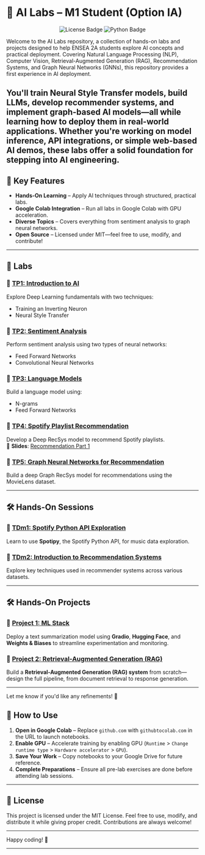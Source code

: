 # 🚀 AI Labs – M1 Student (Option IA)  

<div align="center">  
  <img src="https://img.shields.io/github/license/thad75/OptionAI" alt="License Badge"/>  
  <img src="https://img.shields.io/github/languages/top/thad75/OptionAI" alt="Python Badge"/>  
</div>  

Welcome to the AI Labs repository, a collection of hands-on labs and projects designed to help ENSEA 2A students explore AI concepts and practical deployment. Covering Natural Language Processing (NLP), Computer Vision, Retrieval-Augmented Generation (RAG), Recommendation Systems, and Graph Neural Networks (GNNs), this repository provides a first experience in AI deployment.

You'll train Neural Style Transfer models, build LLMs, develop recommender systems, and implement graph-based AI models—all while learning how to deploy them in real-world applications. Whether you're working on model inference, API integrations, or simple web-based AI demos, these labs offer a solid foundation for stepping into AI engineering.
---

## 🌟 Key Features  

- **Hands-On Learning** – Apply AI techniques through structured, practical labs.  
- **Google Colab Integration** – Run all labs in Google Colab with GPU acceleration.  
- **Diverse Topics** – Covers everything from sentiment analysis to graph neural networks.  
- **Open Source** – Licensed under MIT—feel free to use, modify, and contribute!  

---

## 📂 Labs  

### 🔹 [TP1: Introduction to AI](TP1)  
Explore Deep Learning fundamentals with two techniques:  
- Training an Inverting Neuron  
- Neural Style Transfer  

### 🔹 [TP2: Sentiment Analysis](TP2)  
Perform sentiment analysis using two types of neural networks:  
- Feed Forward Networks  
- Convolutional Neural Networks  

### 🔹 [TP3: Language Models](TP3)  
Build a language model using:  
- N-grams  
- Feed Forward Networks  

### 🔹 [TP4: Spotify Playlist Recommendation](TP4)  
Develop a Deep RecSys model to recommend Spotify playlists.  
📜 **Slides**: [Recommendation Part 1](https://enseafr-my.sharepoint.com/:b:/g/personal/tharsan_senthivel_ensea_fr/Ea5E9upOjz5EmHoltNpNw_4BOtsVz1ylL5HbUr1q2csgsA?e=yWhDy8)  

### 🔹 [TP5: Graph Neural Networks for Recommendation](TP5)  
Build a deep Graph RecSys model for recommendations using the MovieLens dataset.  

---

## 🛠️ Hands-On Sessions  

### 🔹 [TDm1: Spotify Python API Exploration](TDm/NLP)  
Learn to use **Spotipy**, the Spotify Python API, for music data exploration.  

### 🔹 [TDm2: Introduction to Recommendation Systems](TDm/SR)  
Explore key techniques used in recommender systems across various datasets.  

---

## 🛠️ Hands-On Projects  

### 🔹 [Project 1: ML Stack](Project)  
Deploy a text summarization model using **Gradio**, **Hugging Face**, and **Weights & Biases** to streamline experimentation and monitoring.  

### 🔹 [Project 2: Retrieval-Augmented Generation (RAG)](Project)  
Build a **Retrieval-Augmented Generation (RAG) system** from scratch—design the full pipeline, from document retrieval to response generation.  

---

Let me know if you'd like any refinements! 🚀

## 🚀 How to Use  

1. **Open in Google Colab** – Replace `github.com` with `githubtocolab.com` in the URL to launch notebooks.  
2. **Enable GPU** – Accelerate training by enabling GPU (`Runtime` > `Change runtime type` > `Hardware accelerator` > `GPU`).  
3. **Save Your Work** – Copy notebooks to your Google Drive for future reference.  
4. **Complete Preparations** – Ensure all pre-lab exercises are done before attending lab sessions.  

---

## 📜 License  

This project is licensed under the MIT License. Feel free to use, modify, and distribute it while giving proper credit. Contributions are always welcome!  

---

Happy coding! 🚀  

---
